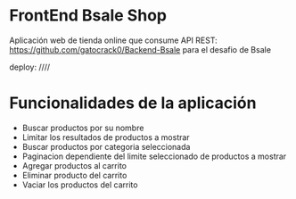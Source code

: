 # FrontEnd Bsale Shop

Aplicación web de tienda online que consume API REST: https://github.com/gatocrack0/Backend-Bsale para el desafio de Bsale

deploy: ////

# Funcionalidades de la aplicación

- Buscar productos por su nombre
- Limitar los resultados de productos a mostrar
- Buscar productos por categoria seleccionada
- Paginacion dependiente del limite seleccionado de productos a mostrar
- Agregar productos al carrito
- Eliminar producto del carrito
- Vaciar los productos del carrito
